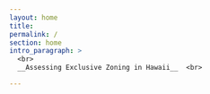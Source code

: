 ```yaml
---
layout: home
title:  
permalink: /
section: home
intro_paragraph: >
  <br>
  __Assessing Exclusive Zoning in Hawaii__  <br>

---
```

